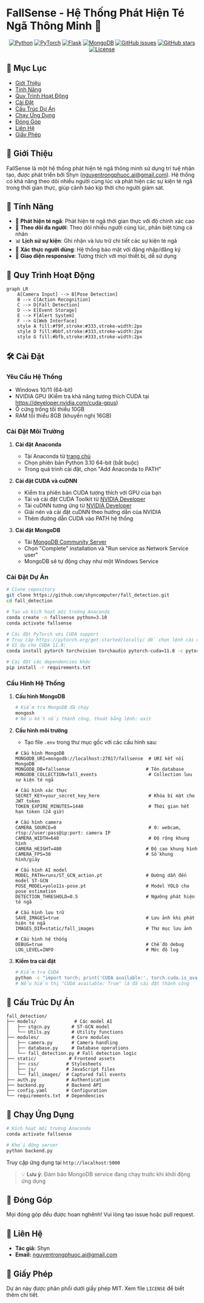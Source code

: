 # FallSense - Hệ Thống Phát Hiện Té Ngã Thông Minh 🎯

<div align="center">

[![Python](https://img.shields.io/badge/Python-3.10-blue.svg)](https://www.python.org/)
[![PyTorch](https://img.shields.io/badge/PyTorch-2.1.0-red.svg)](https://pytorch.org/)
[![Flask](https://img.shields.io/badge/Flask-2.0%2B-green.svg)](https://flask.palletsprojects.com/)
[![MongoDB](https://img.shields.io/badge/MongoDB-4.3%2B-green.svg)](https://www.mongodb.com/)
[![GitHub issues](https://img.shields.io/github/issues/shyncomputer/fall_detection)](https://github.com/shyncomputer/fall_detection/issues)
[![GitHub stars](https://img.shields.io/github/stars/shyncomputer/fall_detection)](https://github.com/shyncomputer/fall_detection/stargazers)
[![License](https://img.shields.io/badge/License-MIT-yellow.svg)](https://opensource.org/licenses/MIT)

</div>

## 📑 Mục Lục

- [Giới Thiệu](#-giới-thiệu)
- [Tính Năng](#-tính-năng)
- [Quy Trình Hoạt Động](#-quy-trình-hoạt-động)
- [Cài Đặt](#-cài-đặt)
- [Cấu Trúc Dự Án](#-cấu-trúc-dự-án)
- [Chạy Ứng Dụng](#-chạy-ứng-dụng)
- [Đóng Góp](#-đóng-góp)
- [Liên Hệ](#-liên-hệ)
- [Giấy Phép](#-giấy-phép)

## 📝 Giới Thiệu

FallSense là một hệ thống phát hiện té ngã thông minh sử dụng trí tuệ nhân tạo, được phát triển bởi Shyn (nguyentrongphuoc.ai@gmail.com). Hệ thống có khả năng theo dõi nhiều người cùng lúc và phát hiện các sự kiện té ngã trong thời gian thực, giúp cảnh báo kịp thời cho người giám sát.

## 🌟 Tính Năng

- 🎯 **Phát hiện té ngã**: Phát hiện té ngã thời gian thực với độ chính xác cao
- 👥 **Theo dõi đa người**: Theo dõi nhiều người cùng lúc, phân biệt từng cá nhân
- 📊 **Lịch sử sự kiện**: Ghi nhận và lưu trữ chi tiết các sự kiện té ngã
- 🔐 **Xác thực người dùng**: Hệ thống bảo mật với đăng nhập/đăng ký
- 📱 **Giao diện responsive**: Tương thích với mọi thiết bị, dễ sử dụng

## 🔄 Quy Trình Hoạt Động

```mermaid
graph LR
    A[Camera Input] --> B[Pose Detection]
    B --> C[Action Recognition]
    C --> D[Fall Detection]
    D --> E[Event Storage]
    E --> F[Alert System]
    F --> G[Web Interface]
    style A fill:#f9f,stroke:#333,stroke-width:2px
    style D fill:#bbf,stroke:#333,stroke-width:2px
    style G fill:#bfb,stroke:#333,stroke-width:2px
```

## 🛠 Cài Đặt

### Yêu Cầu Hệ Thống
- Windows 10/11 (64-bit)
- NVIDIA GPU (Kiểm tra khả năng tương thích CUDA tại https://developer.nvidia.com/cuda-gpus)
- Ổ cứng trống tối thiểu 10GB
- RAM tối thiểu 8GB (khuyến nghị 16GB)

### Cài Đặt Môi Trường

1. **Cài đặt Anaconda**
   - Tải Anaconda từ [trang chủ](https://www.anaconda.com/download)
   - Chọn phiên bản Python 3.10 64-bit (bắt buộc)
   - Trong quá trình cài đặt, chọn "Add Anaconda to PATH"

2. **Cài đặt CUDA và cuDNN**
   - Kiểm tra phiên bản CUDA tương thích với GPU của bạn
   - Tải và cài đặt CUDA Toolkit từ [NVIDIA Developer](https://developer.nvidia.com/cuda-toolkit-archive)
   - Tải cuDNN tương ứng từ [NVIDIA Developer](https://developer.nvidia.com/cudnn)
   - Giải nén và cài đặt cuDNN theo hướng dẫn của NVIDIA
   - Thêm đường dẫn CUDA vào PATH hệ thống

3. **Cài đặt MongoDB**
   - Tải [MongoDB Community Server](https://www.mongodb.com/try/download/community)
   - Chọn "Complete" installation và "Run service as Network Service user"
   - MongoDB sẽ tự động chạy như một Windows Service

### Cài Đặt Dự Án

```bash
# Clone repository
git clone https://github.com/shyncomputer/fall_detection.git
cd fall_detection

# Tạo và kích hoạt môi trường Anaconda
conda create -n fallsense python=3.10
conda activate fallsense

# Cài đặt PyTorch với CUDA support
# Truy cập https://pytorch.org/get-started/locally/ để chọn lệnh cài đặt phù hợp với phiên bản CUDA của bạn
# Ví dụ cho CUDA 11.8:
conda install pytorch torchvision torchaudio pytorch-cuda=11.8 -c pytorch -c nvidia

# Cài đặt các dependencies khác
pip install -r requirements.txt
```

### Cấu Hình Hệ Thống

1. **Cấu hình MongoDB**
   ```bash
   # Kiểm tra MongoDB đã chạy
   mongosh
   # Nếu kết nối thành công, thoát bằng lệnh: exit
   ```

2. **Cấu hình môi trường**
   - Tạo file `.env` trong thư mục gốc với các cấu hình sau:
   ```env
   # Cấu hình MongoDB
   MONGODB_URI=mongodb://localhost:27017/fallsense  # URI kết nối MongoDB
   MONGODB_DB=fallsense                            # Tên database
   MONGODB_COLLECTION=fall_events                   # Collection lưu sự kiện té ngã

   # Cấu hình xác thực
   SECRET_KEY=your_secret_key_here                  # Khóa bí mật cho JWT token
   TOKEN_EXPIRE_MINUTES=1440                        # Thời gian hết hạn token (24 giờ)

   # Cấu hình camera
   CAMERA_SOURCE=0                                  # 0: webcam, rtsp://user:pass@ip:port: camera IP
   CAMERA_WIDTH=640                                 # Độ rộng khung hình
   CAMERA_HEIGHT=480                               # Độ cao khung hình
   CAMERA_FPS=30                                   # Số khung hình/giây

   # Cấu hình AI model
   MODEL_PATH=runs/ST_GCN_action.pt                # Đường dẫn đến model ST-GCN
   POSE_MODEL=yolo11s-pose.pt                      # Model YOLO cho pose estimation
   DETECTION_THRESHOLD=0.5                         # Ngưỡng phát hiện té ngã

   # Cấu hình lưu trữ
   SAVE_IMAGES=true                                # Lưu ảnh khi phát hiện té ngã
   IMAGES_DIR=static/fall_images                   # Thư mục lưu ảnh

   # Cấu hình hệ thống
   DEBUG=true                                      # Chế độ debug
   LOG_LEVEL=INFO                                  # Mức độ log
   ```

3. **Kiểm tra cài đặt**
   ```bash
   # Kiểm tra CUDA
   python -c "import torch; print('CUDA available:', torch.cuda.is_available())"
   # Nếu hiển thị "CUDA available: True" là đã cài đặt thành công
   ```

## 📁 Cấu Trúc Dự Án

```
fall_detection/
├── models/              # Các model AI
│   ├── stgcn.py        # ST-GCN model
│   └── Utils.py        # Utility functions
├── modules/            # Core modules
│   ├── camera.py       # Camera handling
│   ├── database.py     # Database operations
│   └── fall_detection.py # Fall detection logic
├── static/            # Frontend assets
│   ├── css/          # Stylesheets
│   ├── js/           # JavaScript files
│   └── fall_images/  # Captured fall events
├── auth.py           # Authentication
├── backend.py        # Backend API
├── config.yaml       # Configuration
└── requirements.txt  # Dependencies
```

## 🚀 Chạy Ứng Dụng

```bash
# Kích hoạt môi trường Anaconda
conda activate fallsense

# Khởi động server
python backend.py
```

Truy cập ứng dụng tại `http://localhost:5000`

> 💡 **Lưu ý**: Đảm bảo MongoDB service đang chạy trước khi khởi động ứng dụng

## 👥 Đóng Góp

Mọi đóng góp đều được hoan nghênh! Vui lòng tạo issue hoặc pull request.

## 📧 Liên Hệ

- **Tác giả:** Shyn
- **Email:** nguyentrongphuoc.ai@gmail.com

## 📄 Giấy Phép

Dự án này được phân phối dưới giấy phép MIT. Xem file `LICENSE` để biết thêm chi tiết.